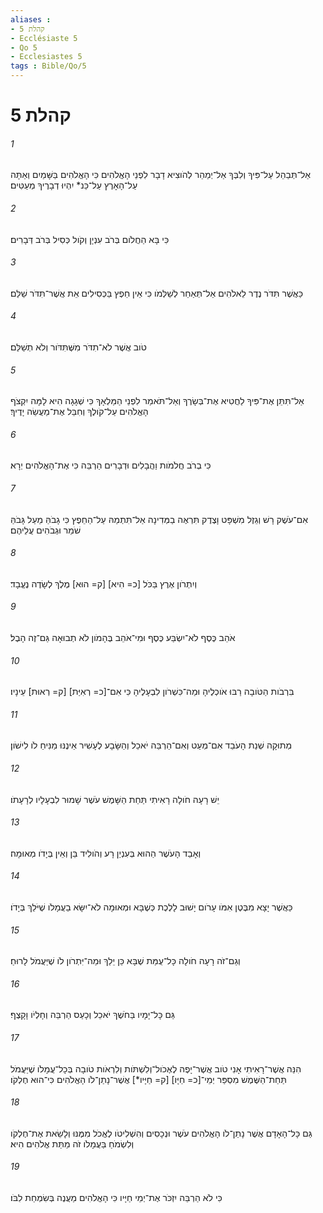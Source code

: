 ```yaml
---
aliases : 
- קהלת 5
- Ecclésiaste 5
- Qo 5
- Ecclesiastes 5
tags : Bible/Qo/5
---
```


# קהלת 5

###### 1
אַל־תְּבַהֵל עַל־פִּיךָ וְלִבְּךָ אַל־יְמַהֵר לְהֹוצִיא דָבָר לִפְנֵי הָאֱלֹהִים כִּי הָאֱלֹהִים בַּשָּׁמַיִם וְאַתָּה עַל־הָאָרֶץ עַל־כֵּנ* יִהְיוּ דְבָרֶיךָ מְעַטִּים׃
###### 2
כִּי בָּא הַחֲלֹום בְּרֹב עִנְיָן וְקֹול כְּסִיל בְּרֹב דְּבָרִים׃
###### 3
כַּאֲשֶׁר תִּדֹּר נֶדֶר לֵאלֹהִים אַל־תְּאַחֵר לְשַׁלְּמֹו כִּי אֵין חֵפֶץ בַּכְּסִילִים אֵת אֲשֶׁר־תִּדֹּר שַׁלֵּם׃
###### 4
טֹוב אֲשֶׁר לֹא־תִדֹּר מִשֶּׁתִּדֹּור וְלֹא תְשַׁלֵּם׃
###### 5
אַל־תִּתֵּן אֶת־פִּיךָ לַחֲטִיא אֶת־בְּשָׂרֶךָ וְאַל־תֹּאמַר לִפְנֵי הַמַּלְאָךְ כִּי שְׁגָגָה הִיא לָמָּה יִקְצֹף הָאֱלֹהִים עַל־קֹולֶךָ וְחִבֵּל אֶת־מַעֲשֵׂה יָדֶיךָ׃
###### 6
כִּי בְרֹב חֲלֹמֹות וַהֲבָלִים וּדְבָרִים הַרְבֵּה כִּי אֶת־הָאֱלֹהִים יְרָא׃
###### 7
אִם־עֹשֶׁק רָשׁ וְגֵזֶל מִשְׁפָּט וָצֶדֶק תִּרְאֶה בַמְּדִינָה אַל־תִּתְמַהּ עַל־הַחֵפֶץ כִּי גָבֹהַּ מֵעַל גָּבֹהַּ שֹׁמֵר וּגְבֹהִים עֲלֵיהֶם׃
###### 8
וְיִתְרֹון אֶרֶץ בַּכֹּל [כ= הִיא] [ק= הוּא] מֶלֶךְ לְשָׂדֶה נֶעֱבָד׃
###### 9
אֹהֵב כֶּסֶף לֹא־יִשְׂבַּע כֶּסֶף וּמִי־אֹהֵב בֶּהָמֹון לֹא תְבוּאָה גַּם־זֶה הָבֶל׃
###### 10
בִּרְבֹות הַטֹּובָה רַבּוּ אֹוכְלֶיהָ וּמַה־כִּשְׁרֹון לִבְעָלֶיהָ כִּי אִם־[כ= רְאִיַּת] [ק= רְאוּת] עֵינָיו׃
###### 11
מְתוּקָה שְׁנַת הָעֹבֵד אִם־מְעַט וְאִם־הַרְבֵּה יֹאכֵל וְהַשָּׂבָע לֶעָשִׁיר אֵינֶנּוּ מַנִּיחַ לֹו לִישֹׁון׃
###### 12
יֵשׁ רָעָה חֹולָה רָאִיתִי תַּחַת הַשָּׁמֶשׁ עֹשֶׁר שָׁמוּר לִבְעָלָיו לְרָעָתֹו׃
###### 13
וְאָבַד הָעֹשֶׁר הַהוּא בְּעִנְיַן רָע וְהֹולִיד בֵּן וְאֵין בְּיָדֹו מְאוּמָה׃
###### 14
כַּאֲשֶׁר יָצָא מִבֶּטֶן אִמֹּו עָרֹום יָשׁוּב לָלֶכֶת כְּשֶׁבָּא וּמְאוּמָה לֹא־יִשָּׂא בַעֲמָלֹו שֶׁיֹּלֵךְ בְּיָדֹו׃
###### 15
וְגַם־זֹה רָעָה חֹולָה כָּל־עֻמַּת שֶׁבָּא כֵּן יֵלֵךְ וּמַה־יִּתְרֹון לֹו שֶׁיַּעֲמֹל לָרוּחַ׃
###### 16
גַּם כָּל־יָמָיו בַּחֹשֶׁךְ יֹאכֵל וְכָעַס הַרְבֵּה וְחָלְיֹו וָקָצֶף׃
###### 17
הִנֵּה אֲשֶׁר־רָאִיתִי אָנִי טֹוב אֲשֶׁר־יָפֶה לֶאֶכֹול־וְלִשְׁתֹּות וְלִרְאֹות טֹובָה בְּכָל־עֲמָלֹו שֶׁיַּעֲמֹל תַּחַת־הַשֶּׁמֶשׁ מִסְפַּר יְמֵי־[כ= חַיָּו] [ק= חַיָּיו*] אֲשֶׁר־נָתַן־לֹו הָאֱלֹהִים כִּי־הוּא חֶלְקֹו׃
###### 18
גַּם כָּל־הָאָדָם אֲשֶׁר נָתַן־לֹו הָאֱלֹהִים עֹשֶׁר וּנְכָסִים וְהִשְׁלִיטֹו לֶאֱכֹל מִמֶּנּוּ וְלָשֵׂאת אֶת־חֶלְקֹו וְלִשְׂמֹחַ בַּעֲמָלֹו זֹה מַתַּת אֱלֹהִים הִיא׃
###### 19
כִּי לֹא הַרְבֵּה יִזְכֹּר אֶת־יְמֵי חַיָּיו כִּי הָאֱלֹהִים מַעֲנֶה בְּשִׂמְחַת לִבֹּו׃
